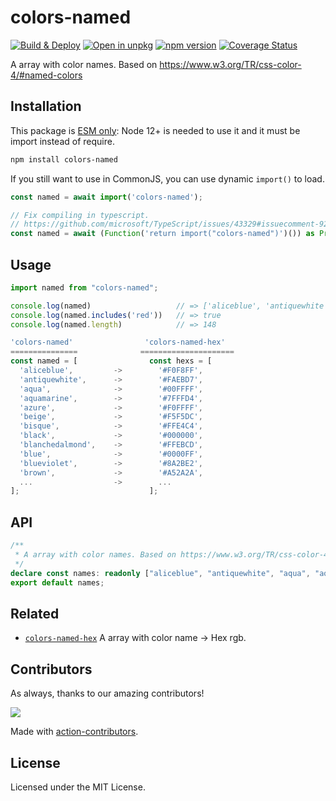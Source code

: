 colors-named
===

[![Build & Deploy](https://github.com/jaywcjlove/colors-named/actions/workflows/ci.yml/badge.svg)](https://github.com/jaywcjlove/colors-named/actions/workflows/ci.yml)
[![Open in unpkg](https://img.shields.io/badge/Open%20in-unpkg-blue)](https://uiwjs.github.io/npm-unpkg/#/pkg/colors-named/file/README.md)
[![npm version](https://img.shields.io/npm/v/colors-named.svg)](https://www.npmjs.com/package/colors-named)
[![Coverage Status](https://jaywcjlove.github.io/colors-named/badges.svg)](https://jaywcjlove.github.io/colors-named/lcov-report/)

A array with color names. Based on https://www.w3.org/TR/css-color-4/#named-colors

## Installation

This package is [ESM only](https://gist.github.com/sindresorhus/a39789f98801d908bbc7ff3ecc99d99c): Node 12+ is needed to use it and it must be import instead of require.

```bash
npm install colors-named
```

If you still want to use in CommonJS, you can use dynamic `import()` to load.

```js
const named = await import('colors-named');

// Fix compiling in typescript.
// https://github.com/microsoft/TypeScript/issues/43329#issuecomment-922544562
const named = await (Function('return import("colors-named")')()) as Promise<typeof import("colors-named")>;
```

## Usage

```js
import named from "colors-named";

console.log(named)                   // => ['aliceblue', 'antiquewhite', 'aqua', ... ]
console.log(named.includes('red'))   // => true
console.log(named.length)            // => 148
```

```js
'colors-named'                'colors-named-hex'
===============              =====================
const named = [                const hexs = [
  'aliceblue',         ->        '#F0F8FF',
  'antiquewhite',      ->        '#FAEBD7',
  'aqua',              ->        '#00FFFF',
  'aquamarine',        ->        '#7FFFD4',
  'azure',             ->        '#F0FFFF',
  'beige',             ->        '#F5F5DC',
  'bisque',            ->        '#FFE4C4',
  'black',             ->        '#000000',
  'blanchedalmond',    ->        '#FFEBCD',
  'blue',              ->        '#0000FF',
  'blueviolet',        ->        '#8A2BE2',
  'brown',             ->        '#A52A2A',
  ...                  ->        ...
];                             ];
```

## API

```ts
/**
 * A array with color names. Based on https://www.w3.org/TR/css-color-4/#named-colors
 */
declare const names: readonly ["aliceblue", "antiquewhite", "aqua", "aquamarine", "azure", "beige", "bisque", "black", "blanchedalmond", "blue", "blueviolet", "brown", "burlywood", "cadetblue", "chartreuse", "chocolate", "coral", "cornflowerblue", "cornsilk", "crimson", "cyan", "darkblue", "darkcyan", "darkgoldenrod", "darkgray", "darkgreen", "darkgrey", "darkkhaki", "darkmagenta", "darkolivegreen", "darkorange", "darkorchid", "darkred", "darksalmon", "darkseagreen", "darkslateblue", "darkslategray", "darkslategrey", "darkturquoise", "darkviolet", "deeppink", "deepskyblue", "dimgray", "dimgrey", "dodgerblue", "firebrick", "floralwhite", "forestgreen", "fuchsia", "gainsboro", "ghostwhite", "gold", "goldenrod", "gray", "green", "greenyellow", "grey", "honeydew", "hotpink", "indianred", "indigo", "ivory", "khaki", "lavender", "lavenderblush", "lawngreen", "lemonchiffon", "lightblue", "lightcoral", "lightcyan", "lightgoldenrodyellow", "lightgray", "lightgreen", "lightgrey", "lightpink", "lightsalmon", "lightseagreen", "lightskyblue", "lightslategray", "lightslategrey", "lightsteelblue", "lightyellow", "lime", "limegreen", "linen", "magenta", "maroon", "mediumaquamarine", "mediumblue", "mediumorchid", "mediumpurple", "mediumseagreen", "mediumslateblue", "mediumspringgreen", "mediumturquoise", "mediumvioletred", "midnightblue", "mintcream", "mistyrose", "moccasin", "navajowhite", "navy", "oldlace", "olive", "olivedrab", "orange", "orangered", "orchid", "palegoldenrod", "palegreen", "paleturquoise", "palevioletred", "papayawhip", "peachpuff", "peru", "pink", "plum", "powderblue", "purple", "rebeccapurple", "red", "rosybrown", "royalblue", "saddlebrown", "salmon", "sandybrown", "seagreen", "seashell", "sienna", "silver", "skyblue", "slateblue", "slategray", "slategrey", "snow", "springgreen", "steelblue", "tan", "teal", "thistle", "tomato", "turquoise", "violet", "wheat", "white", "whitesmoke", "yellow", "yellowgreen"];
export default names;
```

## Related

- [`colors-named-hex`](https://jaywcjlove.github.io/colors-named-hex) A array with color name -> Hex rgb.

## Contributors

As always, thanks to our amazing contributors!

<a href="https://github.com/jaywcjlove/colors-named/graphs/contributors">
  <img src="https://jaywcjlove.github.io/colors-named/CONTRIBUTORS.svg" />
</a>

Made with [action-contributors](https://github.com/jaywcjlove/github-action-contributors).

## License

Licensed under the MIT License.
